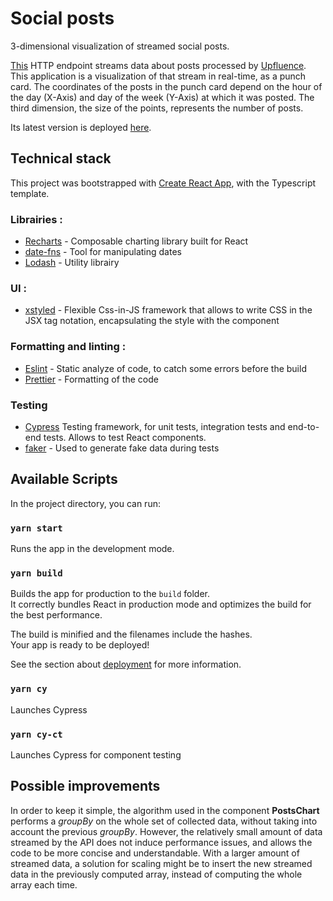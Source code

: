 # Social posts

3-dimensional visualization of streamed social posts.

[This](http://stream.upfluence.co/stream) HTTP endpoint streams data about posts processed by [Upfluence](https://www.upfluence.com/). This application is a visualization of that stream in real-time, as a punch card. The coordinates of the posts in the punch card depend on the hour of the day (X-Axis) and day of the week (Y-Axis) at which it was posted. The third dimension, the size of the points, represents the number of posts.

Its latest version is deployed [here](https://social-posts-adelort.vercel.app).

## Technical stack

This project was bootstrapped with [Create React App](https://github.com/facebook/create-react-app), with the Typescript template.

### Librairies :

- [Recharts](https://recharts.org/) - Composable charting library built for React
- [date-fns](https://date-fns.org/) - Tool for manipulating dates
- [Lodash](https://lodash.com/) - Utility librairy

### UI :

- [xstyled](https://xstyled.dev/) - Flexible Css-in-JS framework that allows to write CSS in the JSX tag notation, encapsulating the style with the component

### Formatting and linting :

- [Eslint](https://eslint.org/) - Static analyze of code, to catch some errors before the build
- [Prettier](https://prettier.io/) - Formatting of the code

### Testing

- [Cypress](https://www.cypress.io/) Testing framework, for unit tests, integration tests and end-to-end tests. Allows to test React components.
- [faker](https://github.com/Marak/faker.js/) - Used to generate fake data during tests

## Available Scripts

In the project directory, you can run:

### `yarn start`

Runs the app in the development mode.

### `yarn build`

Builds the app for production to the `build` folder.\
It correctly bundles React in production mode and optimizes the build for the best performance.

The build is minified and the filenames include the hashes.\
Your app is ready to be deployed!

See the section about [deployment](https://facebook.github.io/create-react-app/docs/deployment) for more information.

### `yarn cy`

Launches Cypress

### `yarn cy-ct`

Launches Cypress for component testing

## Possible improvements

In order to keep it simple, the algorithm used in the component **PostsChart** performs a _groupBy_ on the whole set of collected data, without taking into account the previous _groupBy_. However, the relatively small amount of data streamed by the API does not induce performance issues, and allows the code to be more concise and understandable. With a larger amount of streamed data, a solution for scaling might be to insert the new streamed data in the previously computed array, instead of computing the whole array each time.
